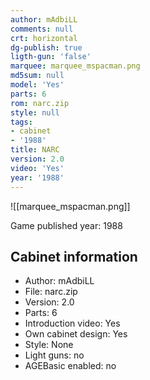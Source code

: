 ```yaml
---
author: mAdbiLL
comments: null
crt: horizontal
dg-publish: true
ligth-gun: 'false'
marquee: marquee_mspacman.png
md5sum: null
model: 'Yes'
parts: 6
rom: narc.zip
style: null
tags:
- cabinet
- '1988'
title: NARC
version: 2.0
video: 'Yes'
year: '1988'
---
```


![[marquee_mspacman.png]]

Game published year: 1988

## Cabinet information

- Author: mAdbiLL
- File: narc.zip
- Version: 2.0
- Parts: 6
- Introduction video: Yes
- Own cabinet design: Yes
- Style: None
- Light guns: no
- AGEBasic enabled: no

